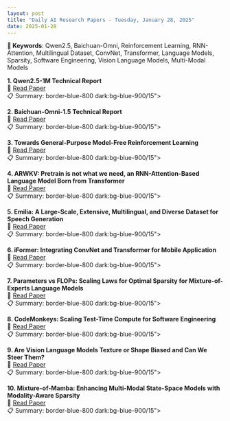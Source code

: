```yaml
---
layout: post
title: "Daily AI Research Papers - Tuesday, January 28, 2025"
date: 2025-01-28
---
```


**🔑 Keywords**: Qwen2.5, Baichuan-Omni, Reinforcement Learning, RNN-Attention, Multilingual Dataset, ConvNet, Transformer, Language Models, Sparsity, Software Engineering, Vision Language Models, Multi-Modal Models

**1. Qwen2.5-1M Technical Report**  
🔗 [Read Paper](https://huggingface.co/papers/2501.15383)  
📋 Summary: border-blue-800 dark:bg-blue-900/15">

**2. Baichuan-Omni-1.5 Technical Report**  
🔗 [Read Paper](https://huggingface.co/papers/2501.15368)  
📋 Summary: border-blue-800 dark:bg-blue-900/15">

**3. Towards General-Purpose Model-Free Reinforcement Learning**  
🔗 [Read Paper](https://huggingface.co/papers/2501.16142)  
📋 Summary: border-blue-800 dark:bg-blue-900/15">

**4. ARWKV: Pretrain is not what we need, an RNN-Attention-Based Language
  Model Born from Transformer**  
🔗 [Read Paper](https://huggingface.co/papers/2501.15570)  
📋 Summary: border-blue-800 dark:bg-blue-900/15">

**5. Emilia: A Large-Scale, Extensive, Multilingual, and Diverse Dataset for
  Speech Generation**  
🔗 [Read Paper](https://huggingface.co/papers/2501.15907)  
📋 Summary: border-blue-800 dark:bg-blue-900/15">

**6. iFormer: Integrating ConvNet and Transformer for Mobile Application**  
🔗 [Read Paper](https://huggingface.co/papers/2501.15369)  
📋 Summary: border-blue-800 dark:bg-blue-900/15">

**7. Parameters vs FLOPs: Scaling Laws for Optimal Sparsity for
  Mixture-of-Experts Language Models**  
🔗 [Read Paper](https://huggingface.co/papers/2501.12370)  
📋 Summary: border-blue-800 dark:bg-blue-900/15">

**8. CodeMonkeys: Scaling Test-Time Compute for Software Engineering**  
🔗 [Read Paper](https://huggingface.co/papers/2501.14723)  
📋 Summary: border-blue-800 dark:bg-blue-900/15">

**9. Are Vision Language Models Texture or Shape Biased and Can We Steer
  Them?**  
🔗 [Read Paper](https://huggingface.co/papers/2403.09193)  
📋 Summary: border-blue-800 dark:bg-blue-900/15">

**10. Mixture-of-Mamba: Enhancing Multi-Modal State-Space Models with
  Modality-Aware Sparsity**  
🔗 [Read Paper](https://huggingface.co/papers/2501.16295)  
📋 Summary: border-blue-800 dark:bg-blue-900/15">
